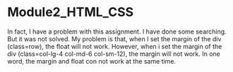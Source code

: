 # Module2_HTML_CSS
In fact, I have a problem with this assignment. I have done some searching. But it was not solved. 
My problem is that, when I set the margin of the div (class=row), the float will not work. However, when i set the margin of the div (class=col-lg-4 col-md-6 col-sm-12), the margin will not work. In one word, the margin and float con not work at the same time.
